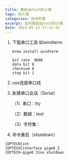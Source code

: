 ```yaml
---
title: 重启dptech防火墙
tags: 防火墙
categories: 技术积累
excerpt: 如何重启dptech防火墙
date: 2023-05-12 17:15:33
---
```


1. 下载串口工具 如windterm

   ```shell
   brew install windterm
   
   bit rate  9600 
   data bit 8 
   checksum 8
   stop bit 1
   ```

2. use连接串口线

3. 新建串口会话（Serial）

   （1）串口：tty

   （2）数据：text

   （3）字符集：

4.  命令重启（shutdown）

   ```
   [DPTECH]int
   [DPTECH]interface gige0_3
   [DPTECH-qige0 3]no shutdown
   ```

   
